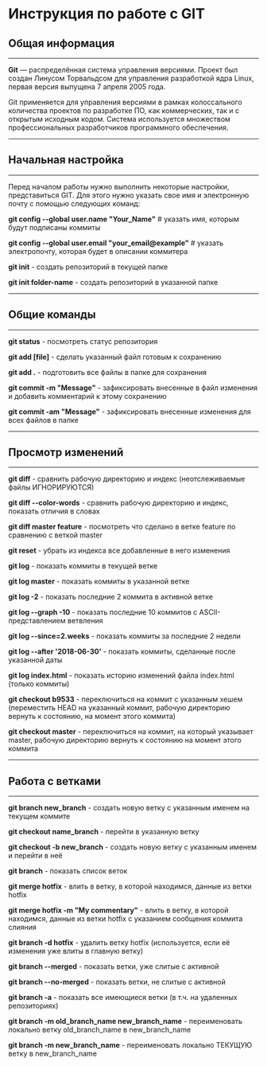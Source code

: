 # Инструкция по работе с GIT

## Общая информация

---

**Git** — распределённая система управления версиями. Проект был создан Линусом Торвальдсом для управления разработкой ядра Linux, первая версия выпущена 7 апреля 2005 года.

Git применяется для управления версиями в рамках колоссального количества проектов по разработке ПО, как коммерческих, так и с открытым исходным кодом. Система используется множеством профессиональных разработчиков программного обеспечения.

---

## Начальная настройка

---
Перед началом работы нужно выполнить некоторые настройки, представиться GIT. Для этого нужно указать свое имя и электронную почту с помощью следующих команд:

__git config --global user.name "Your_Name"__ # указать имя, которым будут подписаны коммиты

__git config --global user.email "your_email@example"__  # указать электропочту, которая будет в описании коммитера

**git init** - создать репозиторий в текущей папке

**git init folder-name** - создать репозиторий в указанной папке

---

## Общие команды

---

__git status__ - посмотреть статус репозитория

__git add [file]__ - сделать указанный файл готовым к сохранению

__git add .__ - подготовить все файлы в папке для сохранения

__git commit -m "Message"__ - зафиксировать внесенные в файл изменения и добавить комментарий к этому сохранению

__git commit -am "Message"__ - зафиксировать внесенные изменения для всех файлов в папке

---

## Просмотр изменений

---

__git diff__  - сравнить рабочую директорию и индекс (неотслеживаемые файлы ИГНОРИРУЮТСЯ)

__git diff --color-words__  - сравнить рабочую директорию и индекс, показать отличия в словах

__git diff master feature__ - посмотреть что сделано в ветке feature по сравнению с веткой master

**git reset** - убрать из индекса все добавленные в него изменения

**git log** - показать коммиты в текущей ветке

**git log master** - показать коммиты в указанной ветке

**git log -2** - показать последние 2 коммита в активной ветке

**git log --graph -10** - показать последние 10 коммитов с ASCII-представлением ветвления

**git log --since=2.weeks** - показать коммиты за последние 2 недели

**git log --after '2018-06-30'** - показать коммиты, сделанные после указанной даты

**git log index.html** - показать историю изменений файла index.html (только коммиты)

**git checkout b9533** - переключиться на коммит с указанным хешем (переместить HEAD на указанный коммит, рабочую директорию вернуть к состоянию, на момент этого коммита)

**git checkout master**  - переключиться на коммит, на который указывает master, рабочую директорию вернуть к состоянию на момент этого коммита

---

## Работа с ветками

---

__git branch new_branch__ - создать новую ветку с указанным именем на текущем коммите

**git checkout name_branch** - перейти в указанную ветку

**git checkout -b new_branch** - создать новую ветку с указанным именем и перейти в неё

__git branch__ - показать список веток

__git merge hotfix__ - влить в ветку, в которой находимся, данные из ветки hotfix

__git merge hotfix -m "My commentary"__ - влить в ветку, в которой находимся, данные из ветки hotfix с указанием сообщения коммита слияния

__git branch -d hotfix__ - удалить ветку hotfix (используется, если её изменения уже влиты в главную ветку)

__git branch --merged__ - показать ветки, уже слитые с активной

__git branch --no-merged__ - показать ветки, не слитые с активной

__git branch -a__ - показать все имеющиеся ветки (в т.ч. на удаленных репозиториях)

**git branch -m old_branch_name new_branch_name** - переименовать локально ветку old_branch_name в new_branch_name

**git branch -m new_branch_name** - переименовать локально ТЕКУЩУЮ ветку в new_branch_name
